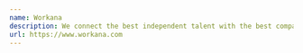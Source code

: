 ```yaml
---
name: Workana
description: We connect the best independent talent with the best companies.
url: https://www.workana.com
---
```


